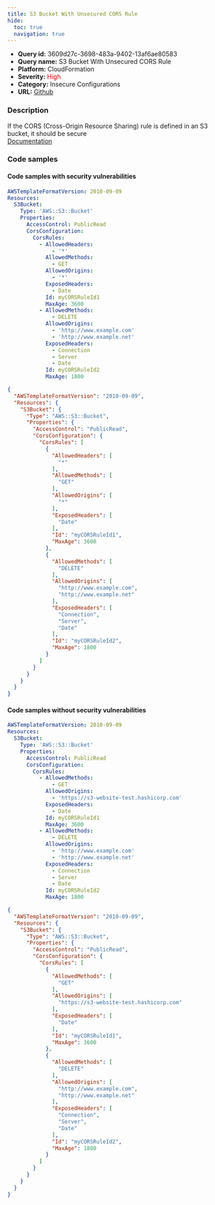 ```yaml
---
title: S3 Bucket With Unsecured CORS Rule
hide:
  toc: true
  navigation: true
---
```


<style>
  .highlight .hll {
    background-color: #ff171742;
  }
  .md-content {
    max-width: 1100px;
    margin: 0 auto;
  }
</style>

-   **Query id:** 3609d27c-3698-483a-9402-13af6ae80583
-   **Query name:** S3 Bucket With Unsecured CORS Rule
-   **Platform:** CloudFormation
-   **Severity:** <span style="color:#C00">High</span>
-   **Category:** Insecure Configurations
-   **URL:** [Github](https://github.com/Checkmarx/kics/tree/master/assets/queries/cloudFormation/aws/s3_bucket_with_unsecured_cors_rule)

### Description
If the CORS (Cross-Origin Resource Sharing) rule is defined in an S3 bucket, it should be secure<br>
[Documentation](https://docs.aws.amazon.com/AWSCloudFormation/latest/UserGuide/aws-properties-s3-bucket-cors.html)

### Code samples
#### Code samples with security vulnerabilities
```yaml title="Positive test num. 1 - yaml file" hl_lines="8"
AWSTemplateFormatVersion: 2010-09-09
Resources:
  S3Bucket:
    Type: 'AWS::S3::Bucket'
    Properties:
      AccessControl: PublicRead
      CorsConfiguration:
        CorsRules:
          - AllowedHeaders:
              - '*'
            AllowedMethods:
              - GET
            AllowedOrigins:
              - '*'
            ExposedHeaders:
              - Date
            Id: myCORSRuleId1
            MaxAge: 3600
          - AllowedMethods:
              - DELETE
            AllowedOrigins:
              - 'http://www.example.com'
              - 'http://www.example.net'
            ExposedHeaders:
              - Connection
              - Server
              - Date
            Id: myCORSRuleId2
            MaxAge: 1800

```
```json title="Positive test num. 2 - json file" hl_lines="9"
{
  "AWSTemplateFormatVersion": "2010-09-09",
  "Resources": {
    "S3Bucket": {
      "Type": "AWS::S3::Bucket",
      "Properties": {
        "AccessControl": "PublicRead",
        "CorsConfiguration": {
          "CorsRules": [
            {
              "AllowedHeaders": [
                "*"
              ],
              "AllowedMethods": [
                "GET"
              ],
              "AllowedOrigins": [
                "*"
              ],
              "ExposedHeaders": [
                "Date"
              ],
              "Id": "myCORSRuleId1",
              "MaxAge": 3600
            },
            {
              "AllowedMethods": [
                "DELETE"
              ],
              "AllowedOrigins": [
                "http://www.example.com",
                "http://www.example.net"
              ],
              "ExposedHeaders": [
                "Connection",
                "Server",
                "Date"
              ],
              "Id": "myCORSRuleId2",
              "MaxAge": 1800
            }
          ]
        }
      }
    }
  }
}

```


#### Code samples without security vulnerabilities
```yaml title="Negative test num. 1 - yaml file"
AWSTemplateFormatVersion: 2010-09-09
Resources:
  S3Bucket:
    Type: 'AWS::S3::Bucket'
    Properties:
      AccessControl: PublicRead
      CorsConfiguration:
        CorsRules:
          - AllowedMethods:
              - GET
            AllowedOrigins:
              - 'https://s3-website-test.hashicorp.com'
            ExposedHeaders:
              - Date
            Id: myCORSRuleId1
            MaxAge: 3600
          - AllowedMethods:
              - DELETE
            AllowedOrigins:
              - 'http://www.example.com'
              - 'http://www.example.net'
            ExposedHeaders:
              - Connection
              - Server
              - Date
            Id: myCORSRuleId2
            MaxAge: 1800

```
```json title="Negative test num. 2 - json file"
{
  "AWSTemplateFormatVersion": "2010-09-09",
  "Resources": {
    "S3Bucket": {
      "Type": "AWS::S3::Bucket",
      "Properties": {
        "AccessControl": "PublicRead",
        "CorsConfiguration": {
          "CorsRules": [
            {
              "AllowedMethods": [
                "GET"
              ],
              "AllowedOrigins": [
                "https://s3-website-test.hashicorp.com"
              ],
              "ExposedHeaders": [
                "Date"
              ],
              "Id": "myCORSRuleId1",
              "MaxAge": 3600
            },
            {
              "AllowedMethods": [
                "DELETE"
              ],
              "AllowedOrigins": [
                "http://www.example.com",
                "http://www.example.net"
              ],
              "ExposedHeaders": [
                "Connection",
                "Server",
                "Date"
              ],
              "Id": "myCORSRuleId2",
              "MaxAge": 1800
            }
          ]
        }
      }
    }
  }
}

```
